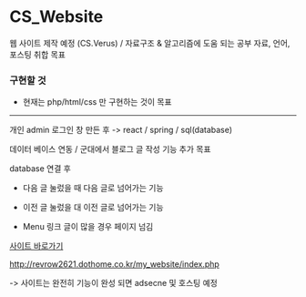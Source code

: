 # CS_Website
웹 사이트 제작 예정 (CS.Verus) / 자료구조 &amp; 알고리즘에 도움 되는 공부 자료, 언어, 포스팅 취합 목표

### 구현할 것

- 현재는 php/html/css 만 구현하는 것이 목표

----

개인 admin 로그인 창 만든 후 -> react / spring / sql(database)

데이터 베이스 연동 / 군대에서 블로그 글 작성 기능 추가 목표

database 연결 후

- 다음 글 눌렀을 때 다음 글로 넘어가는 기능
- 이전 글 눌렀을 대 이전 글로 넘어가는 기능

- Menu 링크 글이 많을 경우 페이지 넘김

[사이트 바로가기](http://revrow2621.dothome.co.kr/my_website/index.php)

http://revrow2621.dothome.co.kr/my_website/index.php

-> 사이트는 완전히 기능이 완성 되면 adsecne 및 호스팅 예정
